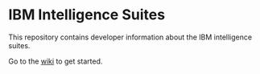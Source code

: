 # IBM Intelligence Suites

This repository contains developer information about the IBM intelligence suites.

Go to the [wiki](https://github.com/IBM/intelligence-suite/wiki) to get started.
